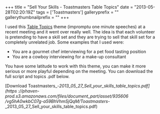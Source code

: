 +++
title = "Sell Your Skills - Toastmasters Table Topics"
date = "2013-05-28T02:20:19Z"
tags = ['Toastmasters']
galleryprefix = ""
gallerythumbnailprefix = ""
+++

I used this [Table Topics](http://en.wikipedia.org/wiki/Table_topic "Link:
http://en.wikipedia.org/wiki/Table_topic" ) theme (impromptu one minute
speeches) at a recent meeting and it went over really well. The idea is that
each volunteer is pretending to have a skill set and they are trying to sell
that skill set for a completely unrelated job. Some examples that I used
were:

  * You are a gourmet chef interviewing for a pet food tasting position
  * You are a cowboy interviewing for a make-up consultant

You have some latitude to work with this theme, you can make it more serious
or more playful depending on the meeting. You can download the full script
and topics .pdf below.

[Download Toastmasters_-_2013_05_27_Sell_your_skills_table_topics.pdf](https
://phaven-prod.s3.amazonaws.com/files/document_part/asset/935606
/vg5hA0wkbC07g-a59BhVhmSjQqM/Toastmasters_-
_2013_05_27_Sell_your_skills_table_topics.pdf)

